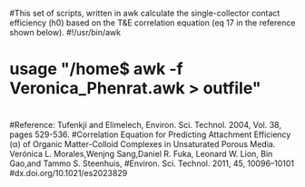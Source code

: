 #This set of scripts, written in awk calculate the single-collector contact efficiency (h0) based on the T&E correlation equation (eq 17 in the reference shown below).
#!/usr/bin/awk
#
# usage "/home$ awk -f Veronica_Phenrat.awk > outfile"
#
#Reference: Tufenkji and Elimelech, Environ. Sci. Technol. 2004, Vol. 38, pages 529-536.
#Correlation Equation for Predicting Attachment Efficiency (α) of Organic Matter-Colloid Complexes in Unsaturated Porous Media. Verónica L. Morales,Wenjng Sang,Daniel R. Fuka, Leonard W. Lion, Bin Gao,and Tammo S. Steenhuis,
#Environ. Sci. Technol. 2011, 45, 10096–10101
#dx.doi.org/10.1021/es2023829

